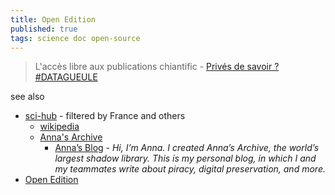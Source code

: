 ```yaml
---
title: Open Edition
published: true
tags: science doc open-source
---
```

> L'accès libre aux publications chiantific - [Privés de savoir ? #DATAGUEULE ](https://www.youtube.com/watch?v=-0dE_S58ahI)

see also
- [sci-hub](https://www.sci-hub.pub/) - filtered by France and others
	- [wikipedia](https://fr.wikipedia.org/wiki/Sci-Hub)
    - [Anna's Archive](https://en.wikipedia.org/wiki/Anna%27s_Archive)
    	- [Anna’s Blog](https://annas-archive.org/blog/duxiu-exclusive.html) - _Hi, I’m Anna. I created Anna’s Archive, the world’s largest shadow library. This is my personal blog, in which I and my teammates write about piracy, digital preservation, and more._
- [Open Edition](https://www.openedition.org/)
